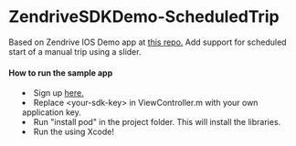 # ZendriveSDKDemo-ScheduledTrip
Based on Zendrive IOS Demo app at <a href=https://github.com/zendrive/zendrive-sdk-ios-sample>this repo.</a>
Add support for scheduled start of a manual trip using a slider. 

<h4>How to run the sample app</h4>
<ul style="list-style-position: inside">
<li> Sign up <a href="http://developers.zendrive.com/signup">here.</a></li>
<li> Replace &lt;your-sdk-key&gt; in ViewController.m with your own application key.</li>
<li> Run "install pod" in the project folder. This will install the libraries.</li>
<li> Run the using Xcode!</li>
</ul>
